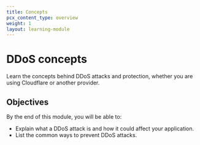 ```yaml
---
title: Concepts
pcx_content_type: overview
weight: 1
layout: learning-module
---
```


# DDoS concepts

Learn the concepts behind DDoS attacks and protection, whether you are using Cloudflare or another provider.

## Objectives

By the end of this module, you will be able to:

- Explain what a DDoS attack is and how it could affect your application.
- List the common ways to prevent DDoS attacks.